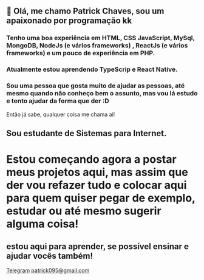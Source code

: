 ## 👋 Olá, me chamo Patrick Chaves, sou um apaixonado por programação kk

### Tenho uma boa experiência em HTML, CSS JavaScript, MySql, MongoDB, NodeJs (e vários frameworks) , ReactJs (e vários frameworks) e um pouco de experiência em PHP.

### Atualmente estou aprendendo TypeScrip e React Native.

### Sou uma pessoa que gosta muito de ajudar as pessoas, até mesmo quando não conheço bem o assunto, mas vou lá estudo e tento ajudar da forma que der :D
Então já sabe, qualquer coisa me chama ai!

## Sou estudante de Sistemas para Internet.

# Estou começando agora a postar meus projetos aqui, mas assim que der vou refazer tudo e colocar aqui para quem quiser pegar de exemplo, estudar ou até mesmo sugerir alguma coisa!

## estou aqui para aprender, se possível ensinar e ajudar vocês também!
[Telegram](https://t.me/patrick095)
[patrick095@gmail.com](mailto:patrick095@gmail.com)

